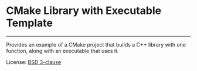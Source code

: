 # CMake Library with Executable Template
---
Provides an example of a CMake project that builds a C++ library with one function, along with an executable that uses it.

License: [BSD 3-clause](./LICENSE)